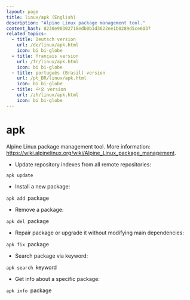 ```yaml
---
layout: page
title: linux/apk (English)
description: "Alpine Linux package management tool."
content_hash: 8230e90302718edb0b1d3622ee1b0289d5ce6037
related_topics:
  - title: Deutsch version
    url: /de/linux/apk.html
    icon: bi bi-globe
  - title: français version
    url: /fr/linux/apk.html
    icon: bi bi-globe
  - title: português (Brasil) version
    url: /pt_BR/linux/apk.html
    icon: bi bi-globe
  - title: 中文 version
    url: /zh/linux/apk.html
    icon: bi bi-globe
---
```

# apk

Alpine Linux package management tool.
More information: <https://wiki.alpinelinux.org/wiki/Alpine_Linux_package_management>.

- Update repository indexes from all remote repositories:

`apk update`

- Install a new package:

`apk add `<span class="tldr-var badge badge-pill bg-dark-lm bg-white-dm text-white-lm text-dark-dm font-weight-bold">package</span>

- Remove a package:

`apk del `<span class="tldr-var badge badge-pill bg-dark-lm bg-white-dm text-white-lm text-dark-dm font-weight-bold">package</span>

- Repair package or upgrade it without modifying main dependencies:

`apk fix `<span class="tldr-var badge badge-pill bg-dark-lm bg-white-dm text-white-lm text-dark-dm font-weight-bold">package</span>

- Search package via keyword:

`apk search `<span class="tldr-var badge badge-pill bg-dark-lm bg-white-dm text-white-lm text-dark-dm font-weight-bold">keyword</span>

- Get info about a specific package:

`apk info `<span class="tldr-var badge badge-pill bg-dark-lm bg-white-dm text-white-lm text-dark-dm font-weight-bold">package</span>
